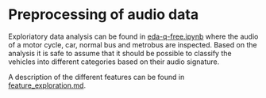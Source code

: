 # Preprocessing of audio data

Exploriatory data analysis can be found in [eda-q-free.ipynb](eda-q-free.ipynb) where the audio of a motor cycle, car, normal bus and metrobus are inspected. Based on the analysis it is safe to assume that it should be possible to classify the vehicles into different categories based on their audio signature. 

A description of the different features can be found in [feature_exploration.md](feature_exploration.md). 

